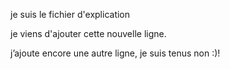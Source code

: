 je suis le fichier d'explication

je viens d'ajouter cette nouvelle ligne.

j’ajoute encore une autre ligne, je suis tenus non :)!
